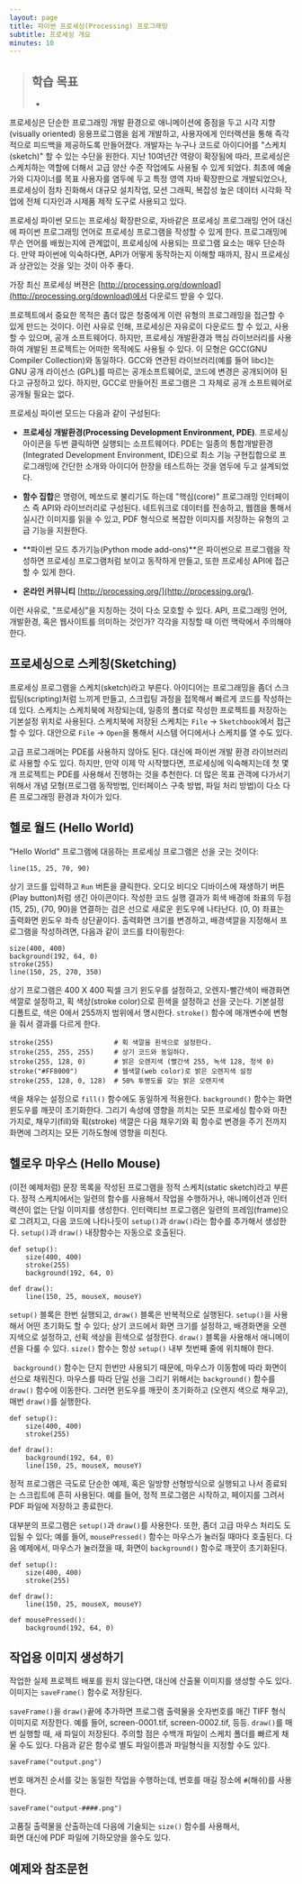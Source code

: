 ```yaml
---
layout: page
title: 파이썬 프로세싱(Processing) 프로그래밍
subtitle: 프로세싱 개요
minutes: 10
---
```

> ## 학습 목표
>
> *   

프로세싱은 단순한 프로그래밍 개발 환경으로 애니메이션에 중점을 두고 시각 지향(visually oriented) 응용프로그램을 쉽게 개발하고, 사용자에게 인터랙션을 통해 즉각적으로 피드백을 제공하도록 만들어졌다.
개발자는 누구나 코드로 아이디어를 "스케치(sketch)" 할 수 있는 수단을 원한다. 
지난 10여년간 역량이 확장됨에 따라, 프로세싱은 스케치하는 역할에 더해서 고급 양산 수준 작업에도 사용될 수 있게 되었다.
최초에 예술가와 디자이너를 목표 사용자를 염두에 두고 특정 영역 자바 확장판으로 개발되었으나, 프로세싱이 점차 진화해서 대규모 설치작업, 모션 그래픽, 복잡성 높은 데이터 시각화 작업에 전체 디자인과 시제품 제작 도구로 사용되고 있다.

프로세싱 파이썬 모드는 프로세싱 확장판으로,
자바같은 프로세싱 프로그래밍 언어 대신에 파이썬 프로그래밍 언어로 프로세싱 프로그램을 작성할 수 있게 한다. 
프로그래밍에 무슨 언어를 배웠는지에 관계없이, 프로세싱에 사용되는 프로그램 요소는 매우 단순하다. 만약 파이썬에 익숙하다면,
API가 어떻게 동작하는지 이해할 때까지, 잠시 프로세싱과 상관있는 것을 잊는 것이 아주 좋다.

가장 최신 프로세싱 버젼은 [http://processing.org/download](http://processing.org/download)에서 다운로드 받을 수 있다.

프로젝트에서 중요한 목적은 좀더 많은 청중에게 이런 유형의 프로그래밍을 접근할 수 있게 만드는 것이다. 이런 사유로 인해, 프로세싱은 자유로이 다운로드 할 수 있고, 사용할 수 있으며, 공개 소프트웨어다.
하지만, 프로세싱 개발환경과 핵심 라이브러리를 사용하여 개발된 프로젝트는 어떠한 목적에도 사용될 수 있다. 
이 모형은 GCC(GNU Compiler Collection)와 동일하다.
GCC와 연관된 라이브러리(예를 들어 libc)는 GNU 공개 라이선스 (GPL)를 따르는 공개소프트웨어로, 코드에 변경은 공개되어야 된다고 규정하고 있다.
하지만, GCC로 만들어진 프로그램은 그 자체로 공개 소프트웨어로 공개될 필요는 없다.

프로세싱 파이썬 모드는 다음과 같이 구성된다:

- **프로세싱 개발환경(Processing Development Environment, PDE)**. 프로세싱 아이콘을 두번 클릭하면 실행되는 소프트웨어다.
PDE는 일종의 통합개발환경(Integrated Development Environment, IDE)으로 최소 기능 구현집합으로 프로그래밍에 간단한 소개와 아이디어 한장을 테스트하는 것을 염두에 두고 설계되었다.

- **함수 집합**은 명령어, 메쏘드로 불리기도 하는데 "핵심(core)" 프로그래밍 인터페이스 즉 API와 라이브러리로 구성된다. 네트워크로 데이터를 전송하고, 웹캠을 통해서 실시간 이미지를 읽을 수 있고, PDF 형식으로 복잡한 이미지를 저장하는 유형의 고급 기능을 지원한다.

- **파이썬 모드 추가기능(Python mode add-ons)**은 파이썬으로 프로그램을 작성하면 프로세싱 프로그램처럼 보이고 동작하게 만들고, 또한 프로세싱 API에 접근할 수 있게 한다. 

- **온라인 커뮤니티** [http://processing.org/](http://processing.org/).

이런 사유로, "프로세싱"을 지칭하는 것이 다소 모호할 수 있다.
API, 프로그래밍 언어, 개발환경, 혹은 웹사이트를 의미하는 것인가?
각각을 지칭할 때 이런 맥락에서 주의해야 한다.

## 프로세싱으로 스케칭(Sketching)

프로세싱 프로그램을 스케치(sketch)라고 부른다.
아이디어는 프로그래밍을 좀더 스크립팅(scripting)처럼 느끼게 만들고, 
스크립팅 과정을 접목해서 빠르게 코드를 작성하는데 있다.
스케치는 스케치북에 저장되는데, 일종의 폴더로 작성한 프로젝트를 저장하는 기본설정 위치로 사용된다. 
스케치북에 저장된 스케치는 `File` &#8594; `Sketchbook`에서 접근할 수 있다. 대안으로 `File` &#8594; `Open`을 통해서 시스템 어디에서나 스케치를 열 수도 있다.

고급 프로그래머는 PDE를 사용하지 않아도 된다.
대신에 파이썬 개발 환경 라이브러리로 사용할 수도 있다.
하지만, 만약 이제 막 시작했다면, 프로세싱에 익숙해지는데 첫 몇개 프로젝트는 PDE를 사용해서 진행하는 것을 추천한다.
더 많은 목표 관객에 다가서기 위해서 개념 모형(프로그램 동작방법, 인터페이스 구축 방법, 파일 처리 방법)이 다소 다른 프로그래밍 환경과 차이가 있다.

## 헬로 월드 (Hello World)

"Hello World" 프로그램에 대응하는 프로세싱 프로그램은 선을 긋는 것이다:

~~~ {.python}
line(15, 25, 70, 90)
~~~  

상기 코드를 입력하고 `Run` 버튼을 클릭한다.
오디오 비디오 디바이스에 재생하기 버튼(Play button)처럼 생긴 아이콘이다.
작성한 코드 실행 결과가 회색 배경에 
좌표의 두점 (15, 25), (70, 90)을 연결하는 검은 선으로 새로운 윈도우에 나타난다.
(0, 0) 좌표는 출력화면 윈도우 좌측 상단끝이다.
출력화면 크기를 변경하고, 배경색깔을 지정해서 프로그램을 작성하려면, 
다음과 같이 코드를 타이핑한다:

~~~ {.python}
size(400, 400)
background(192, 64, 0)
stroke(255)
line(150, 25, 270, 350)
~~~ 

상기 프로그램은 400 X 400 픽셀 크기 윈도우를 설정하고, 오렌지-빨간색이 배경화면 색깔로 설정하고, 획 색상(stroke color)으로 흰색을 설정하고 선을 긋는다. 기본설정 디폴트로, 색은 0에서 255까지 범위에서 명시한다.
`stroke()` 함수에 매개변수에 변형을 줘서 결과를 다르게 한다.

~~~ {.python}
stroke(255)               # 획 색깔을 흰색으로 설정한다.
stroke(255, 255, 255)     # 상기 코드와 동일하다.
stroke(255, 128, 0)       # 밝은 오렌지색 (빨간색 255, 녹색 128, 청색 0)
stroke("#FF8000")         # 웹색깔(web color)로 밝은 오렌지색 설정
stroke(255, 128, 0, 128)  # 50% 투명도를 갖는 밝은 오렌지색
~~~   

색을 채우는 설정으로 `fill()` 함수에도 동일하게 적용한다.
`background()` 함수는 화면 윈도우를 깨끗이 초기화한다.
그리기 속성에 영향을 끼치는 모든 프로세싱 함수와 마찬가지로,
채우기(fill)와 획(stroke) 색깔은 다음 채우기와 획 함수로 변경을 주기 전까지 화면에 그려지는 모든 기하도형에 영향을 미친다.

## 헬로우 마우스 (Hello Mouse) 

(이전 예제처럼) 문장 목록을 작성된 프로그램을 정적 스케치(static sketch)라고 부른다.
정적 스케치에서는 일련의 함수를 사용해서 작업을 수행하거나, 애니메이션과 인터랙션이 없는 단일 이미지를 생성한다.
인터랙티브 프로그램은 일련의 프레임(frame)으로 그려지고, 
다음 코드에 나타나듯이 `setup()`과 `draw()`라는 함수를 추가해서 생성한다.
`setup()`과 `draw()` 내장함수는 자동으로 호출된다.

~~~ {.python}
def setup():
    size(400, 400)
    stroke(255)
    background(192, 64, 0)

def draw():
    line(150, 25, mouseX, mouseY)
~~~


`setup()` 블록은 한번 실행되고, `draw()` 블록은 반복적으로 실행된다.
`setup()`을 사용해서 어떤 초기화도 할 수 있다; 상기 코드에서 화면 크기를 설정하고, 배경화면을 오렌지색으로 설정하고, 선획 색상을 흰색으로 설정한다.
`draw()` 블록을 사용해서 애니메이션을 다룰 수 있다.
`size()` 함수는 항상 `setup()` 내부 첫번째 줄에 위치해야 한다.

` background()` 함수는 단지 한번만 사용되기 때문에, 
마우스가 이동함에 따라 화면이 선으로 채워진다.
마우스를 따라 단일 선을 그리기 위해서는 
`background()` 함수를 `draw()` 함수에 이동한다. 
그러면 윈도우를 깨끗이 초기화하고 (오렌지 색으로 채우고), 매번 `draw()`를 실행한다.

~~~ {.python}
def setup():
    size(400, 400)
    stroke(255)

def draw():
    background(192, 64, 0)
    line(150, 25, mouseX, mouseY)
~~~

정적 프로그램은 극도로 단순한 예제, 혹은 일방향 선형방식으로 실행되고 나서 종료되는 스크립트에 흔히 사용된다.
예를 들어, 정적 프로그램은 시작하고, 페이지를 그려서 PDF 파일에 저장하고 종료한다.

대부분의 프로그램은 `setup()`과 `draw()`를 사용한다.
또한, 좀더 고급 마우스 처리도 도입될 수 있다; 
예를 들어, `mousePressed()` 함수는 마우스가 눌러질 때마다 호출된다.
 다음 예제에서, 마우스가 눌러졌을 때, 화면이 `background()` 함수로 깨끗이 초기화된다.

~~~ {.python}
def setup():
    size(400, 400)
    stroke(255)
      
def draw():
    line(150, 25, mouseX, mouseY)
     
def mousePressed():
    background(192, 64, 0)
~~~

## 작업용 이미지 생성하기

작업한 실제 프로젝트 배포를 원치 않는다면,
대신에 산출물 이미지를 생성할 수도 있다.
이미지는 `saveFrame()` 함수로 저장된다.

`saveFrame()`을 `draw()`끝에 추가하면 프로그램 출력물을 
숫자번호를 매긴 TIFF 형식 이미지로 저장한다. 예를 들어, screen-0001.tif, screen-0002.tif, 등등.
`draw()`를 매번 실행할 때, 새 파일이 저장된다.
주의할 점은 수백개 파일이 스케치 폴더를 빠르게 채울 수도 있다.
다음과 같은 함수로 별도 파일이름과 파일형식을 지정할 수도 있다.

~~~ {.python}
saveFrame("output.png")
~~~

번호 매겨진 순서를 갖는 동일한 작업을 수행하는데,
번호를 매길 장소에 `#`(해쉬)를 사용한다.

~~~ {.python}
saveFrame("output-####.png")
~~~

고품질 출력물을 산출하는데 다음에 기술되는 `size()` 함수를 사용해서,  
화면 대신에 PDF 파일에 기하모양을 쓸수도 있다.

## 예제와 참조문헌

 